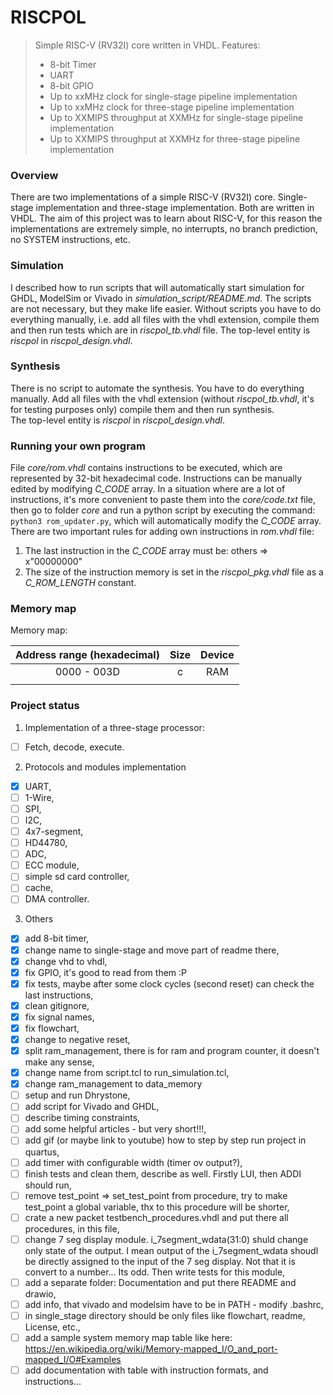 # RISCPOL
> Simple RISC-V (RV32I) core written in VHDL. Features:
> - 8-bit Timer
> - UART
> - 8-bit GPIO
> - Up to xxMHz clock for single-stage pipeline implementation
> - Up to xxMHz clock for three-stage pipeline implementation
> - Up to XXMIPS throughput at XXMHz for single-stage pipeline implementation
> - Up to XXMIPS throughput at XXMHz for three-stage pipeline implementation

### Overview
There are two implementations of a simple RISC-V (RV32I) core. Single-stage
implementation and three-stage implementation. Both are written in VHDL. The aim
of this project was to learn about RISC-V, for this reason the implementations
are extremely simple, no interrupts, no branch prediction, no SYSTEM
instructions, etc.

### Simulation
I described how to run scripts that will automatically start simulation for
GHDL, ModelSim or Vivado in *simulation_script/README.md*. The scripts are not
necessary, but they make life easier. Without scripts you have to do everything
manually, i.e. add all files with the vhdl extension, compile them and then run
tests which are in *riscpol_tb.vhdl* file. The top-level entity is *riscpol* in
*riscpol_design.vhdl*.

### Synthesis
There is no script to automate the synthesis. You have to do everything
manually. Add all files with the vhdl extension (without *riscpol_tb.vhdl*, it's
for testing purposes only) compile them and then run synthesis. <br/>
The top-level entity is *riscpol* in *riscpol_design.vhdl*.

### Running your own program
File *core/rom.vhdl* contains instructions to be executed, which are represented
by 32-bit hexadecimal code. Instructions can be manually edited by modifying
*C_CODE* array. In a situation where are a lot of instructions, it's more
convenient to paste them into the *core/code.txt* file, then go to folder *core*
and run a python script by executing the command: `python3 rom_updater.py`,
which will automatically modify the *C_CODE* array. <br/>
There are two important rules for adding own instructions in *rom.vhdl* file:
1. The last instruction in the *C_CODE* array must be: others => x"00000000"
2. The size of the instruction memory is set in the *riscpol_pkg.vhdl* file as a
*C_ROM_LENGTH* constant.

### Memory map

Memory map:

|Address range (hexadecimal)|Size|Device|
|:--:|:--:|:--:|
|0000 - 003D|c|RAM|
||||


### Project status
1. Implementation of a three-stage processor:
- [ ] Fetch, decode, execute.
2. Protocols and modules implementation
- [x] UART,
- [ ] 1-Wire,
- [ ] SPI,
- [ ] I2C,
- [ ] 4x7-segment,
- [ ] HD44780,
- [ ] ADC,
- [ ] ECC module,
- [ ] simple sd card controller,
- [ ] cache,
- [ ] DMA controller.
3. Others
- [x] add 8-bit timer,
- [x] change name to single-stage and move part of readme there,
- [x] change vhd to vhdl,
- [x] fix GPIO, it's good to read from them :P
- [x] fix tests, maybe after some clock cycles (second reset) can check the last
instructions,
- [x] clean gitignore,
- [x] fix signal names,
- [x] fix flowchart,
- [x] change to negative reset,
- [x] split ram_management, there is for ram and program counter, it doesn't
      make any sense,
- [x] change name from script.tcl to run_simulation.tcl,
- [x] change ram_management to data_memory
- [ ] setup and run Dhrystone,
- [ ] add script for Vivado and GHDL,
- [ ] describe timing constraints,
- [ ] add some helpful articles - but very short!!!,
- [ ] add gif (or maybe link to youtube) how to step by step run project in
quartus,
- [ ] add timer with configurable width (timer ov output?),
- [ ] finish tests and clean them, describe as well. Firstly LUI, then ADDI
      should run,
- [ ] remove test_point => set_test_point from procedure, try to make test_point
  a global variable, thx to this procedure will be shorter,
- [ ] crate a new packet testbench_procedures.vhdl and put there all procedures,
      in this file,
- [ ] change 7 seg display module. i_7segment_wdata(31:0) shuld change only
      state of the output. I mean output of the i_7segment_wdata shoudl be
      directly assigned to the input of the 7 seg display. Not that it is
      convert to a number... Its odd. Then write tests for this module,
- [ ] add a separate folder: Documentation and put there README and drawio,
- [ ] add info, that vivado and modelsim have to be in PATH - modify .bashrc,
- [ ] in single_stage directory should be only files like flowchart, readme,
      License, etc.,
- [ ] add a sample system memory map table like here:
    https://en.wikipedia.org/wiki/Memory-mapped_I/O_and_port-mapped_I/O#Examples
- [ ] add documentation with table with instruction formats, and instructions...
